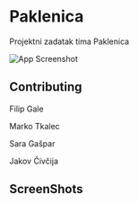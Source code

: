 
# Paklenica

Projektni zadatak tima Paklenica



![App Screenshot](https://upload.wikimedia.org/wikipedia/commons/thumb/4/41/Canyon_of_Paklenica.jpg/1280px-Canyon_of_Paklenica.jpg)


## Contributing

Filip Gale

Marko Tkalec 

Sara Gašpar

Jakov Čivčija


## ScreenShots

